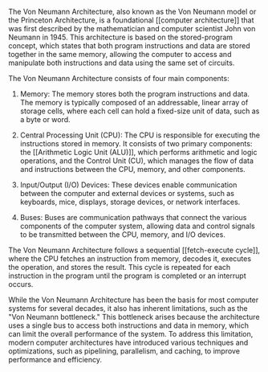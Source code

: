 The Von Neumann Architecture, also known as the Von Neumann model or the Princeton Architecture, is a foundational [[computer architecture]] that was first described by the mathematician and computer scientist John von Neumann in 1945. This architecture is based on the stored-program concept, which states that both program instructions and data are stored together in the same memory, allowing the computer to access and manipulate both instructions and data using the same set of circuits.

The Von Neumann Architecture consists of four main components:

1.  Memory: The memory stores both the program instructions and data. The memory is typically composed of an addressable, linear array of storage cells, where each cell can hold a fixed-size unit of data, such as a byte or word.
    
2.  Central Processing Unit (CPU): The CPU is responsible for executing the instructions stored in memory. It consists of two primary components: the [[Arithmetic Logic Unit (ALU)]], which performs arithmetic and logic operations, and the Control Unit (CU), which manages the flow of data and instructions between the CPU, memory, and other components.
    
3.  Input/Output (I/O) Devices: These devices enable communication between the computer and external devices or systems, such as keyboards, mice, displays, storage devices, or network interfaces.
    
4.  Buses: Buses are communication pathways that connect the various components of the computer system, allowing data and control signals to be transmitted between the CPU, memory, and I/O devices.
    

The Von Neumann Architecture follows a sequential [[fetch-execute cycle]], where the CPU fetches an instruction from memory, decodes it, executes the operation, and stores the result. This cycle is repeated for each instruction in the program until the program is completed or an interrupt occurs.

While the Von Neumann Architecture has been the basis for most computer systems for several decades, it also has inherent limitations, such as the "Von Neumann bottleneck." This bottleneck arises because the architecture uses a single bus to access both instructions and data in memory, which can limit the overall performance of the system. To address this limitation, modern computer architectures have introduced various techniques and optimizations, such as pipelining, parallelism, and caching, to improve performance and efficiency.